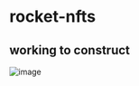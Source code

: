 # rocket-nfts


## working to construct

![image](https://user-images.githubusercontent.com/17939912/164566963-31b97c86-a8a2-45dc-96c4-e0c7397d6fcf.png)
